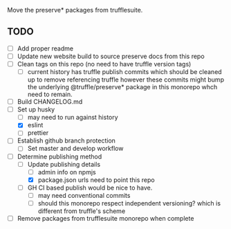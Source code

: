 Move the preserve* packages from trufflesuite.

## TODO

- [ ] Add proper readme
- [ ] Update new website build to source preserve docs from this repo
- [ ] Clean tags on this repo (no need to have truffle version tags)
    - [ ] current history has truffle publish commits which should be cleaned up to remove referencing truffle
          however these commits might bump the underlying @truffle/preserve* package in this monorepo whch need
          to remain.
- [ ] Build CHANGELOG.md
- [ ] Set up husky
  - [ ] may need to run against history
  - [x] eslint
  - [ ] prettier
- [ ] Establish github branch protection
  - [ ] Set master and develop workflow
- [ ] Determine publishing method
  - [ ] Update publishing details 
    - [ ] admin info on npmjs
    - [x] package.json urls need to point this repo
  - [ ] GH CI based publish would be nice to have. 
    - [ ] may need conventional commits
    - [ ] should this monorepo respect independent versioning? which is
          different from truffle's scheme
- [ ] Remove packages from trufflesuite monorepo when complete
